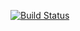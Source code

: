 [![Build Status](https://travis-ci.org/SRechenberger/Masterarbeit_Code.svg?branch=master)](https://travis-ci.org/SRechenberger/Masterarbeit_Code)
